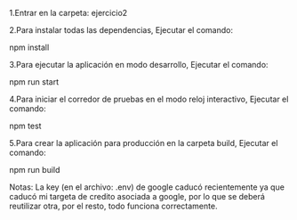1.Entrar en la carpeta: ejercicio2

2.Para instalar todas las dependencias, Ejecutar el comando: 

npm install

3.Para ejecutar la aplicación en modo desarrollo, Ejecutar el comando: 

npm run start

4.Para iniciar el corredor de pruebas en el modo reloj interactivo, Ejecutar el comando: 

npm test

5.Para crear la aplicación para producción en la carpeta build, Ejecutar el comando: 

npm run build



Notas: La key (en el archivo: .env) de google caducó recientemente ya que caducó mi targeta de credito asociada a google, por lo que se deberá reutilizar otra, por el resto, todo funciona correctamente.
